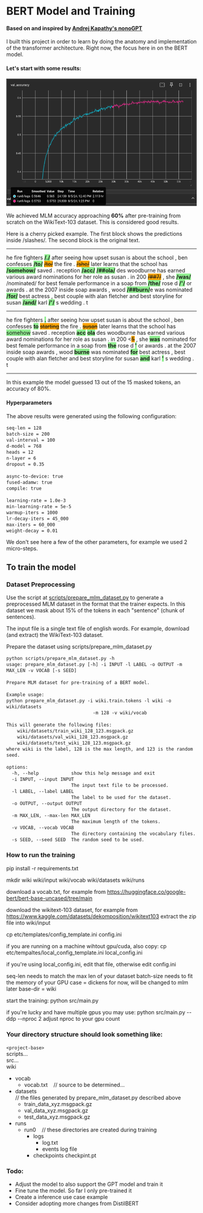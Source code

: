# BERT Model and Training

#### Based on and inspired by [Andrej Kapathy's nonoGPT](https://github.com/karpathy/nanoGPT)

I built this project in order to learn by doing the anatomy and implementation of the transformer architecture. Right now, the focus here in on the BERT model. 

#### Let's start with some results:

![Validation accuracy approaches 60%!](./etc/assets/val_accuracy_20240805.png)

We achieved MLM accuracy approaching **60%** after pre-training from scratch on the WikiText-103 dataset. This is considered good results. 

Here is a cherry picked example. The first block shows the predictions inside /slashes/. The second block is the original text.

---

he fire fighters 
<span style="background-color: lightgreen;">**/./**</span> 
after seeing how upset susan is about the school , ben confesses 
<span style="background-color: lightgreen;">**/to/**</span> 
<span style="background-color: orange;">~~/to/~~</span> the fire . 
<span style="background-color: orange;">~~/she/~~</span> later learns that the school has 
<span style="background-color: lightgreen;">**/somehow/**</span> saved . reception 
<span style="background-color: lightgreen;">**/acc/**</span> 
<span style="background-color: lightgreen;">**/##ola/**</span> des woodburne has earned various award nominations for her role as susan . in 200 
<span style="background-color: orange;">~~/##7/~~</span> , she 
<span style="background-color: lightgreen;">**/was/**</span> /nominated/ for best female performance in a soap from 
<span style="background-color: lightgreen;">**/the/**</span> rose d 
<span style="background-color: lightgreen;">**/'/**</span> or awards . at the 2007 inside soap awards , wood 
<span style="background-color: lightgreen;">**/##burn/**</span>e was nominated 
<span style="background-color: lightgreen;">**/for/**</span> best actress , best couple with alan fletcher and best storyline for susan 
<span style="background-color: lightgreen;">**/and/**</span> karl 
<span style="background-color: lightgreen;">**/'/**</span> s wedding . t

---

he fire fighters 
<span style="background-color: lightgreen;">**.**</span> after seeing how upset susan is about the school , ben confesses 
<span style="background-color: lightgreen;">**to**</span> 
<span style="background-color: orange;">~~starting~~</span> the fire . 
<span style="background-color: orange;">~~susan~~</span> later learns that the school has <span style="background-color: lightgreen;">somehow</span> saved . reception 
<span style="background-color: lightgreen;">**acc**</span>
<span style="background-color: lightgreen;">**ola**</span> des woodburne has earned various award nominations for her role as susan . in 200
<<span style="background-color: orange;">~~5~~</span> , she 
<span style="background-color: lightgreen;">**was**</span> nominated for best female performance in a soap from 
<span style="background-color: lightgreen;">**the**</span> rose d 
<span style="background-color: lightgreen;">**'**</span> or awards . at the 2007 inside soap awards , wood
<span style="background-color: lightgreen;">**burne**</span> was nominated 
<span style="background-color: lightgreen;">**for**</span> best actress , best couple with alan fletcher and best storyline for susan 
<span style="background-color: lightgreen;">**and**</span> karl 
<span style="background-color: lightgreen;">**'**</span> s wedding . t

---

In this example the model guessed 13 out of the 15 masked tokens, an accuracy of 80%.

#### Hyperparameters 
The above results were generated using the following configuration:   
```
seq-len = 128  
batch-size = 200  
val-interval = 100
d-model = 768
heads = 12
n-layer = 6
dropout = 0.35

async-to-device: true
fused-adamw: true
compile: true

learning-rate = 1.0e-3
min-learning-rate = 5e-5
warmup-iters = 1000
lr-decay-iters = 45_000
max-iters = 60_000
weight-decay = 0.01
```
We don't see here a few of the other parameters, for example we used 2 micro-steps.

## To train the model

### Dataset Preprocessing
Use the script at [scripts/prepare_mlm_dataset.py](./scripts/prepare_mlm_dataset.py) to generate a preprocessed MLM dataset in the format that the trainer expects. In this dataset we mask about 15% of the tokens in each "sentence" (chunk of sentences).  

The input file is a single text file of english words. For example, download (and extract)
the WikiText-103 dataset.

Prepare the dataset using scripts/prepare_mlm_dataset.py

```
python scripts/prepare_mlm_dataset.py -h
usage: prepare_mlm_dataset.py [-h] -i INPUT -l LABEL -o OUTPUT -m MAX_LEN -v VOCAB [-s SEED]

Prepare MLM dataset for pre-training of a BERT model.

Example usage:
python prepare_mlm_dataset.py -i wiki.train.tokens -l wiki -o wiki/datasets
                                -m 128 -v wiki/vocab

This will generate the following files:
    wiki/datasets/train_wiki_128_123.msgpack.gz
    wiki/datasets/val_wiki_128_123.msgpack.gz
    wiki/datasets/test_wiki_128_123.msgpack.gz
where wiki is the label, 128 is the max length, and 123 is the random seed.

options:
  -h, --help            show this help message and exit
  -i INPUT, --input INPUT
                        The input text file to be processed.
  -l LABEL, --label LABEL
                        The label to be used for the dataset.
  -o OUTPUT, --output OUTPUT
                        The output directory for the dataset.
  -m MAX_LEN, --max-len MAX_LEN
                        The maximum length of the tokens.
  -v VOCAB, --vocab VOCAB
                        The directory containing the vocabulary files.
  -s SEED, --seed SEED  The random seed to be used.
```
### How to run the training
pip install -r requirements.txt

mkdir wiki wiki/input wiki/vocab wiki/datasets wiki/runs

download a vocab.txt, for example from https://huggingface.co/google-bert/bert-base-uncased/tree/main

download the wikitext-103 dataset, for example from https://www.kaggle.com/datasets/dekomposition/wikitext103
extract the zip file into wiki/input

cp etc/templates/config_template.ini config.ini

if you are running on a machine wihtout gpu/cuda, also copy:
cp etc/tempaltes/local_config_template.ini local_config.ini

if you're using local_config.ini, edit that file, otherwise edit config.ini

seq-len needs to match the max len of your dataset
batch-size needs to fit the memory of your GPU
case = dickens for now, will be changed to mlm later
base-dir = wiki

start the training:
python src/main.py

if you're lucky and have multiple gpus you may use:
python src/main.py --ddp --nproc 2
adjust nproc to your gpu count

### Your directory structure should look something like:

`<project-base>`  
scripts...   
src...  
wiki
  - vocab
    - vocab.txt  &nbsp;&nbsp;&nbsp;// source to be determined...
  - datasets   
    // the files generated by prepare_mlm_dataset.py described above 
    - train_data_xyz.msgpack.gz
    - val_data_xyz.msgpack.gz
    - test_data_xyz.msgpack.gz
  - runs
    - run0 &nbsp;&nbsp;&nbsp;// these directories are created during training
      - logs
        - log.txt
        - events log file
      - checkpoints
         checkpint.pt
 



### Todo:
* Adjust the model to also support the GPT model and train it
* Fine tune the model. So far I only pre-trained it
* Create a inference use case example
* Consider adopting more changes from DistilBERT
